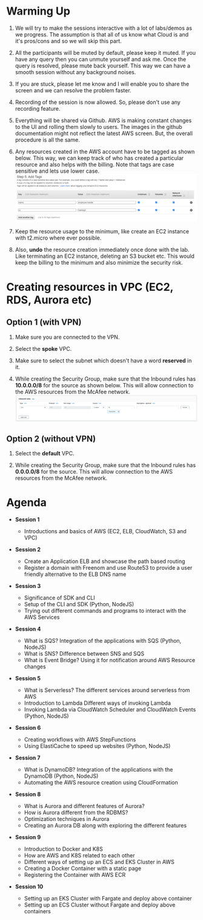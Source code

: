 
# Warming Up

1. We will try to make the sessions interactive with a lot of labs/demos as we progress. The assumption is that all of us know what Cloud is and it's pros/cons and so we will skip this part.

1. All the participants will be muted by default, please keep it muted. If you have any query then you can unmute yourself and ask me. Once the query is resolved, please mute back yourself. This way we can have a smooth session without any background noises.

1. If you are stuck, please let me know and I will enable you to share the screen and we can resolve the problem faster.

1. Recording of the session is now allowed. So, please don't use any recording feature.

1. Everything will be shared via Github. AWS is making constant changes to the UI and rolling them slowly to users. The images in the github documentation might not reflect the latest AWS screen. But, the overall procedure is all the same.

1. Any resources created in the AWS account have to be tagged as shown below. This way, we can keep track of who has created a particular resource and also helps with the billing. Note that tags are case sensitive and lets use lower case.\
![](images/2021-04-03-13-40-51.png)

1. Keep the resource usage to the minimum, like create an EC2 instance with t2.micro where ever possible.

1. Also, **undo** the resource creation immediately once done with the lab. Like terminating an EC2 instance, deleting an S3 bucket etc. This would keep the billing to the minimum and also minimize the security risk.

# Creating resources in VPC (EC2, RDS, Aurora etc)

## Option 1 (with VPN)

1. Make sure you are connected to the VPN.

1. Select the **spoke** VPC.

1. Make sure to select the subnet which doesn't have a word **reserved** in it.

1. While creating the Security Group, make sure that the Inbound rules has **10.0.0.0/8** for the source as shown below. This will allow connection to the AWS resources from the McAfee network.\
![](images/2021-04-03-16-12-21.png)

## Option 2 (without VPN)

1. Select the **default** VPC.

1. While creating the Security Group, make sure that the Inbound rules has **0.0.0.0/8** for the source. This will allow connection to the AWS resources from the McAfee network.

# Agenda

- **Session 1**

    - Introductions and basics of AWS (EC2, ELB, CloudWatch, S3 and VPC)

- **Session 2**

    - Create an Application ELB and showcase the path based routing
    - Register a domain with Freenom and use Route53 to provide a user friendly alternative to the ELB DNS name

- **Session 3**

    - Significance of SDK and CLI
    - Setup of the CLI and SDK (Python, NodeJS)
    - Trying out different commands and programs to interact with the AWS Services

- **Session 4**

    - What is SQS? Integration of the applications with SQS (Python, NodeJS)
    - What is SNS? Difference between SNS and SQS
    - What is Event Bridge? Using it for notification around AWS Resource changes

- **Session 5**

    - What is Serverless? The different services around serverless from AWS
    - Introduction to Lambda Different ways of invoking Lambda
    - Invoking Lambda via CloudWatch Scheduler and CloudWatch Events (Python, NodeJS)

- **Session 6**

    - Creating workflows with AWS StepFunctions
    - Using ElastiCache to speed up websites (Python, NodeJS)

- **Session 7**

    - What is DynamoDB? Integration of the applications with the DynamoDB (Python, NodeJS)
    - Automating the AWS resource creation using CloudFormation

- **Session 8**

    - What is Aurora and different features of Aurora?
    - How is Aurora different from the RDBMS?
    - Optimization techniques in Aurora
    - Creating an Aurora DB along with exploring the different features

- **Session 9**

    - Introduction to Docker and K8S
    - How are AWS and K8S related to each other
    - Different ways of setting up an ECS and EKS Cluster in AWS
    - Creating a Docker Container with a static page
    - Registering the Container with AWS ECR

- **Session 10**

    - Setting up an EKS Cluster with Fargate and deploy above container
    - Setting up an ECS Cluster without Fargate and deploy above containers